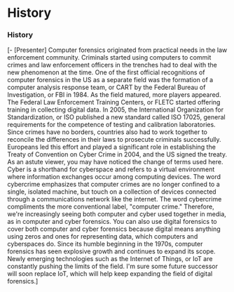 # History

### **History**

[\- \[Presenter\] Computer forensics originated from practical needs in the law enforcement community. Criminals started using computers to commit crimes and law enforcement officers in the trenches had to deal with the new phenomenon at the time. One of the first official recognitions of computer forensics in the US as a separate field was the formation of a computer analysis response team, or CART by the Federal Bureau of Investigation, or FBI in 1984\. As the field matured, more players appeared. The Federal Law Enforcement Training Centers, or FLETC started offering training in collecting digital data. In 2005, the International Organization for Standardization, or ISO published a new standard called ISO 17025, general requirements for the competence of testing and calibration laboratories. Since crimes have no borders, countries also had to work together to reconcile the differences in their laws to prosecute criminals successfully. Europeans led this effort and played a significant role in establishing the Treaty of Convention on Cyber Crime in 2004, and the US signed the treaty. As an astute viewer, you may have noticed the change of terms used here. Cyber is a shorthand for cyberspace and refers to a virtual environment where information exchanges occur among computing devices. The word cybercrime emphasizes that computer crimes are no longer confined to a single, isolated machine, but touch on a collection of devices connected through a communications network like the internet. The word cybercrime compliments the more conventional label, "computer crime." Therefore, we're increasingly seeing both computer and cyber used together in media, as in computer and cyber forensics. You can also use digital forensics to cover both computer and cyber forensics because digital means anything using zeros and ones for representing data, which computers and cyberspaces do. Since its humble beginning in the 1970s, computer forensics has seen explosive growth and continues to expand its scope. Newly emerging technologies such as the Internet of Things, or IoT are constantly pushing the limits of the field. I'm sure some future successor will soon replace IoT, which will help keep expanding the field of digital forensics.]